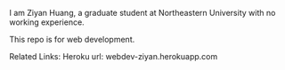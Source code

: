 I am Ziyan Huang, a graduate student at Northeastern University with no working experience.

This repo is for web development.

Related Links: Heroku url: webdev-ziyan.herokuapp.com

